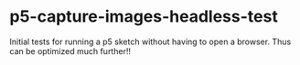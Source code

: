 # p5-capture-images-headless-test
Initial tests for running a p5 sketch without having to open a browser. Thus can be optimized much further!!
